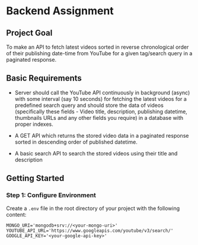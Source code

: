 # Backend Assignment

## Project Goal

To make an API to fetch latest videos sorted in reverse chronological order of their publishing date-time from YouTube for a given tag/search query in a paginated response.

## Basic Requirements

- Server should call the YouTube API continuously in background (async) with some interval (say 10 seconds) for fetching the latest videos for a predefined search query and should store the data of videos (specifically these fields - Video title, description, publishing datetime, thumbnails URLs and any other fields you require) in a database with proper indexes.

- A GET API which returns the stored video data in a paginated response sorted in descending order of published datetime.

- A basic search API to search the stored videos using their title and description

## Getting Started

### Step 1: Configure Environment

Create a `.env` file in the root directory of your project with the following content:

```env
MONGO_URI='mongodb+srv://<your-mongo-uri>'
YOUTUBE_API_URL='https://www.googleapis.com/youtube/v3/search/'
GOOGLE_API_KEY='<your-google-api-key>'
